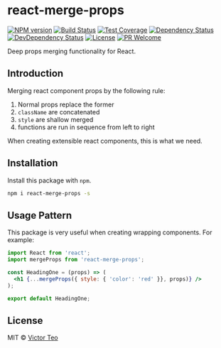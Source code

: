 react-merge-props
==============
[![NPM version][npm-image]][npm-url]
[![Build Status][travis-image]][travis-url]
[![Test Coverage][cov-image]][cov-url]
[![Dependency Status][daviddm-image]][daviddm-url]
[![DevDependency Status][daviddm-image-dev]][daviddm-url-dev]
[![License][license-image]][license-url]
[![PR Welcome][pr-image]][pr-url]

Deep props merging functionality for React.

## Introduction

Merging react component props by the following rule:

1. Normal props replace the former
2. `className` are concatenated
3. `style` are shallow merged
4. functions are run in sequence from left to right

When creating extensible react components, this is what we need.

## Installation

Install this package with `npm`.

```bash
npm i react-merge-props -s
```

## Usage Pattern

This package is very useful when creating wrapping components. For example:

```jsx
import React from 'react';
import mergeProps from 'react-merge-props';

const HeadingOne = (props) => (
  <h1 {...mergeProps({ style: { 'color': 'red' }}, props)} />
);

export default HeadingOne;
```

## License

MIT © [Victor Teo][license-url]

[npm-image]: https://img.shields.io/npm/v/react-merge-props.svg?style=flat-square&color=ff69b4&logo=react
[npm-url]: https://npmjs.org/package/react-merge-props
[travis-image]: https://img.shields.io/travis/zhangkaiyulw/react-merge-props.svg?style=flat-square&color=blue&logo=travis
[travis-url]: https://travis-ci.org/zhangkaiyulw/react-merge-props
[cov-image]: https://img.shields.io/codecov/c/github/zhangkaiyulw/react-merge-props/master.svg?style=flat-square&logo=codecov
[cov-url]: https://codecov.io/gh/zhangkaiyulw/react-merge-props
[daviddm-image]: https://img.shields.io/david/zhangkaiyulw/react-merge-props.svg?style=flat-square
[daviddm-url]: https://david-dm.org/zhangkaiyulw/react-merge-props
[daviddm-image-dev]: https://img.shields.io/david/dev/zhangkaiyulw/react-merge-props.svg?style=flat-square
[daviddm-url-dev]: https://david-dm.org/zhangkaiyulw/react-merge-props?type=dev
[license-image]: https://img.shields.io/github/license/zhangkaiyulw/react-merge-props.svg?style=flat-square
[license-url]: https://github.com/zhangkaiyulw/react-merge-props/blob/master/LICENSE
[pr-image]: https://img.shields.io/badge/PRs-welcome-brightgreen.svg?style=flat-square
[pr-url]: https://github.com/zhangkaiyulw/react-merge-props/blob/master/CONTRIBUTING.md
